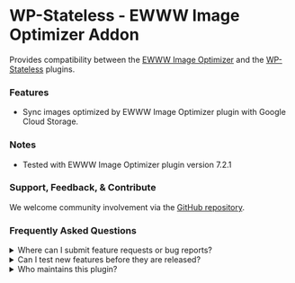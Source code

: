 # WP-Stateless - EWWW Image Optimizer Addon

Provides compatibility between the [EWWW Image Optimizer](https://ewww.io/) and the [WP-Stateless](https://wordpress.org/plugins/wp-stateless/) plugins.

### Features

* Sync images optimized by EWWW Image Optimizer plugin with Google Cloud Storage.

### Notes

* Tested with EWWW Image Optimizer plugin version 7.2.1

### Support, Feedback, & Contribute

We welcome community involvement via the [GitHub repository](https://github.com/udx/wp-stateless-ewww-addon).

### Frequently Asked Questions

<details>
<summary>Where can I submit feature requests or bug reports?</summary>

We encourage community feedback and discussion through issues on the [GitHub repository](https://github.com/udx/wp-stateless-ewww-addon/issues).
</details>

<details>
<summary>Can I test new features before they are released?</summary>

To ensure new releases cause as little disruption as possible, we rely on early adopters who assist us by testing out new features before they are released. [Please contact us](https://udx.io/) if you are interested in becoming an early adopter.
</details>

<details>
<summary>Who maintains this plugin?</summary>

[UDX](https://udx.io/) maintains this plugin by continuing development through its own staff, reviewing pull requests, testing, and steering the overall release schedule. UDX is located in Durham, North Carolina, and provides WordPress engineering and hosting services to clients throughout the United States.
</details>

